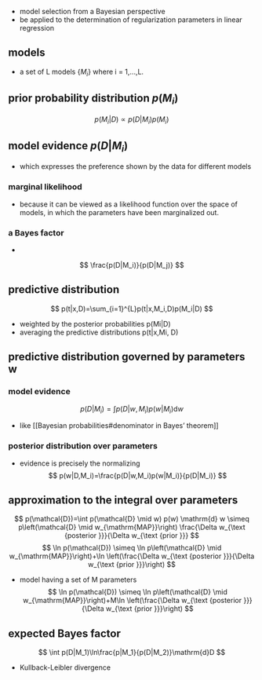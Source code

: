- model selection from a Bayesian perspective
- be applied to the determination of regularization parameters in linear regression

## models
- a set of L models $\{M_i\}$ where i = 1,...,L. 
## prior probability distribution $p(M_i)$
$$
p(M_i|D)\propto p(D|M_i)p(M_i)
$$
## model evidence $p(D|M_i)$
- which expresses the preference shown by the data for different models
###  marginal likelihood 
- because it can be viewed as a likelihood function over the space of models, in which the parameters have been marginalized out.
###  a Bayes factor
- 
$$
\frac{p(D|M_i)}{p(D|M_j)}
$$
## predictive distribution
$$
p(t|x,D)=\sum_{i=1}^{L}p(t|x,M_i,D)p(M_i|D)
$$
- weighted by the posterior probabilities p(Mi|D)
- averaging the predictive distributions p(t|x,Mi, D)

## predictive distribution governed by parameters w
### model evidence
$$
p(D|M_i)=\int p(D|w,M_i)p(w|M_i)\mathrm{d}w
$$
- like [[Bayesian  probabilities#denominator in Bayes’ theorem]]
### posterior distribution over parameters
 - evidence is precisely the normalizing
 $$
 p(w|D,M_i)=\frac{p(D|w,M_i)p(w|M_i)}{p(D|M_i)}
 $$
 
 ## approximation to the integral over parameters
 $$
p(\mathcal{D})=\int p(\mathcal{D} \mid w) p(w) \mathrm{d} w \simeq p\left(\mathcal{D} \mid w_{\mathrm{MAP}}\right) \frac{\Delta w_{\text {posterior }}}{\Delta w_{\text {prior }}}
$$
$$
\ln p(\mathcal{D}) \simeq \ln p\left(\mathcal{D} \mid w_{\mathrm{MAP}}\right)+\ln \left(\frac{\Delta w_{\text {posterior }}}{\Delta w_{\text {prior }}}\right)
$$
- model having a set of M parameters
$$
\ln p(\mathcal{D}) \simeq \ln p\left(\mathcal{D} \mid w_{\mathrm{MAP}}\right)+M\ln \left(\frac{\Delta w_{\text {posterior }}}{\Delta w_{\text {prior }}}\right)
$$
## expected Bayes factor
$$
\int p(D|M_1)\ln\frac{p|M_1}{p(D|M_2)}\mathrm{d}D
$$
- Kullback-Leibler divergence